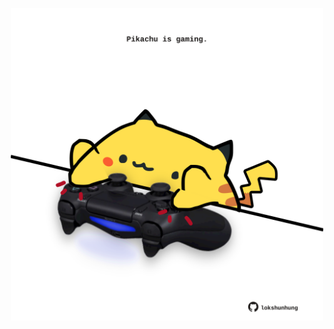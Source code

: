 <!-- built at 11/02/2024, 06:00:46 UTC -->
<p align="center">
  <img width="500" height="500" src="./ReadmeImage.svg">
</p>
